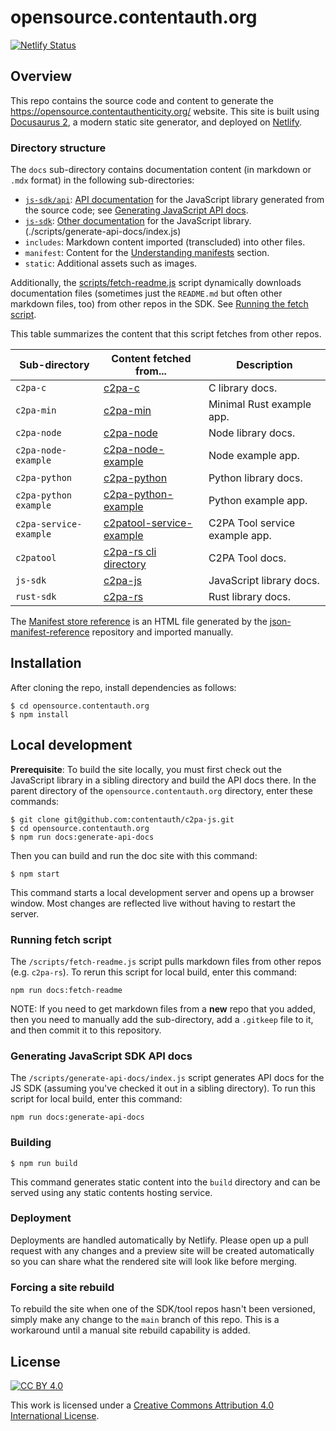 # opensource.contentauth.org

[![Netlify Status](https://api.netlify.com/api/v1/badges/c2fe0e49-4596-48e8-8e1a-9cf62d56bca2/deploy-status)](https://app.netlify.com/sites/contentauth/deploys)

## Overview

This repo contains the source code and content to generate the <https://opensource.contentauthenticity.org/> website.  This site is built using [Docusaurus 2](https://docusaurus.io/), a modern static site generator, and deployed on [Netlify](https://www.netlify.com/).

### Directory structure

The `docs` sub-directory contains documentation content (in markdown or `.mdx` format) in the following sub-directories:
- [`js-sdk/api`](./docs/js-sdk/api): [API documentation](https://opensource.contentauthenticity.org/docs/js-sdk/api/) for the JavaScript library generated from the source code; see [Generating JavaScript API docs](#generating-javascript-sdk-api-docs).
- [`js-sdk`](./docs/js-sdk/): [Other documentation](https://opensource.contentauthenticity.org/docs/js-sdk/getting-started/overview) for the JavaScript library.
(./scripts/generate-api-docs/index.js)
- `includes`: Markdown content imported (transcluded) into other files.
- `manifest`: Content for the [Understanding manifests](https://opensource.contentauthenticity.org/docs/manifest/understanding-manifest) section.
- `static`: Additional assets such as images.

Additionally, the [scripts/fetch-readme.js](./scripts/fetch-readme.js) script dynamically downloads documentation files (sometimes just the `README.md` but often other markdown files, too) from other repos in the SDK. See [Running the fetch script](#running-fetch-script).

This table summarizes the content that this script fetches from other repos.

| Sub-directory | Content fetched from... | Description | 
|-----------|-------------------------|-------------|
| `c2pa-c` | [c2pa-c](https://github.com/contentauth/c2pa-c) | C library docs. |
| `c2pa-min` | [c2pa-min](https://github.com/contentauth/c2pa-min) | Minimal Rust example app. |
| `c2pa-node` | [c2pa-node](https://github.com/contentauth/c2pa-node) | Node library docs. |
| `c2pa-node-example`  | [c2pa-node-example](https://github.com/contentauth/c2pa-node-example) | Node example app.|
| `c2pa-python` | [c2pa-python](https://github.com/contentauth/c2pa-python) | Python library docs. |
| `c2pa-python example` | [c2pa-python-example](https://github.com/contentauth/c2pa-python-example) | Python example app. |
| `c2pa-service-example` | [c2patool-service-example](https://github.com/contentauth/c2patool-service-example) | C2PA Tool service example app. |
| `c2patool` | [c2pa-rs cli directory](https://github.com/contentauth/c2pa-rs/cli) | C2PA Tool docs. |
| `js-sdk` | [c2pa-js](https://github.com/contentauth/c2pa-js) | JavaScript library docs. |
| `rust-sdk` | [c2pa-rs](https://github.com/contentauth/c2pa-rs) | Rust library docs. |

The [Manifest store reference](https://opensource.contentauthenticity.org/docs/manifest/manifest-ref) is an HTML file generated by the  [json-manifest-reference](https://github.com/contentauth/json-manifest-reference) repository and imported manually.

## Installation

After cloning the repo, install dependencies as follows:

```
$ cd opensource.contentauth.org
$ npm install
```

## Local development

**Prerequisite**: To build the site locally, you must first check out the JavaScript library in a sibling directory and build the API docs there.  In the parent directory of the `opensource.contentauth.org` directory, enter these commands:

```
$ git clone git@github.com:contentauth/c2pa-js.git
$ cd opensource.contentauth.org
$ npm run docs:generate-api-docs 
```

Then you can build and run the doc site with this command:

```
$ npm start
```

This command starts a local development server and opens up a browser window. Most changes are reflected live without having to restart the server.

### Running fetch script

The `/scripts/fetch-readme.js` script pulls markdown files from other repos (e.g. `c2pa-rs`). To rerun this script for local build, enter this command:

```
npm run docs:fetch-readme
```

NOTE: If you need to get markdown files from a **new** repo that you added, then you need to manually add the sub-directory, add a `.gitkeep` file to it, and then commit it to this repository.

### Generating JavaScript SDK API docs

The `/scripts/generate-api-docs/index.js` script generates API docs for the JS SDK (assuming you've checked it out in a sibling directory). To run this script for local build, enter this command:

```
npm run docs:generate-api-docs
```

### Building

```
$ npm run build
```

This command generates static content into the `build` directory and can be served using any static contents hosting service.

### Deployment

Deployments are handled automatically by Netlify. Please open up a pull request with any changes and a preview site will be created automatically so you can share what the rendered site will look like before merging.

### Forcing a site rebuild

To rebuild the site when one of the SDK/tool repos hasn't been versioned, simply make any change to the `main` branch of this repo. This is a workaround until a manual site rebuild capability is added.

## License

[![CC BY 4.0][cc-by-image]][cc-by]

This work is licensed under a
[Creative Commons Attribution 4.0 International License][cc-by].

[cc-by]: http://creativecommons.org/licenses/by/4.0/
[cc-by-image]: https://i.creativecommons.org/l/by/4.0/88x31.png
[cc-by-shield]: https://img.shields.io/badge/License-CC%20BY%204.0-lightgrey.svg

